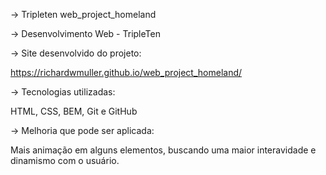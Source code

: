 -> Tripleten web_project_homeland

-> Desenvolvimento Web - TripleTen

-> Site desenvolvido do projeto:

https://richardwmuller.github.io/web_project_homeland/

-> Tecnologias utilizadas:

HTML, CSS, BEM, Git e GitHub

-> Melhoria que pode ser aplicada:

Mais animação em alguns elementos, buscando uma maior interavidade e dinamismo com o usuário.
